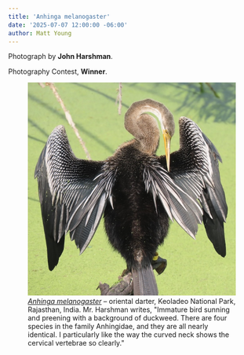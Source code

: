 ```yaml
---
title: 'Anhinga melanogaster'
date: '2025-07-07 12:00:00 -06:00'
author: Matt Young
---
```

Photograph by <strong>John Harshman</strong>.

Photography Contest, <strong>Winner</strong>.

<figure>
<img src="/uploads/2025/Harshman_Anhinga.jpg" alt="Anhinga (bird)"/>
<figcaption><i><a href="https://en.wikipedia.org/wiki/Oriental_darter">Anhinga melanogaster</a></i> &ndash; oriental darter, Keoladeo National Park, Rajasthan, India. Mr. Harshman writes, "Immature bird sunning and preening with a background of duckweed. There are four species in the family Anhingidae, and they are all nearly identical. I particularly like the way the curved neck shows the cervical vertebrae so clearly." 
</figcaption>
